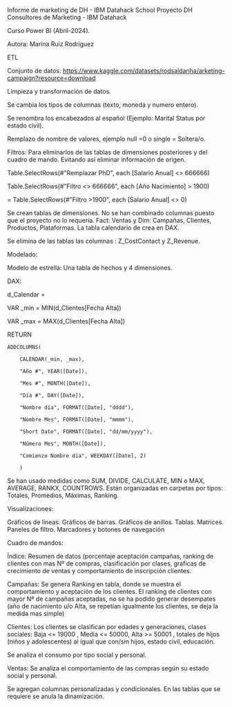 Informe de marketing de DH - IBM Datahack School
Proyecto DH Consultores de Marketing - IBM Datahack 

Curso Power BI (Abril-2024).
 
Autora: Marina Ruiz Rodriguez 
 

ETL

Conjunto de datos: https://www.kaggle.com/datasets/rodsaldanha/arketing-campaign?resource=download

Limpieza y transformación de datos.

Se cambia los tipos de columnas (texto, moneda y numero entero).

Se renombra los encabezados al español (Ejemplo: Marital Status por estado civil).

Remplazo de nombre de valores, ejemplo null =0 o  single = Soltera/o.



Filtros: Para eliminarlos de las tablas de dimensiones posteriores y del cuadro de mando. Evitando así eliminar información de origen.

Table.SelectRows(#"Remplazar PhD", each [Salario Anual] <> 666666)

Table.SelectRows(#"Filtro <> 666666", each [Año Nacimiento] > 1900)

= Table.SelectRows(#"Filtro >1900", each [Salario Anual] <> 0)



Se crean tablas de dimensiones. No se han combinado columnas puesto que el proyecto no lo requería. Fact: Ventas y Dim: Campañas, Clientes, Productos, Plataformas. La tabla calendario de crea en DAX.

Se elimina de las tablas las columnas : Z_CostContact y Z_Revenue.

Modelado:



Modelo de estrella: Una tabla de hechos y 4 dimensiones.



DAX:

d_Calendar = 

VAR _min = MIN(d_Clientes[Fecha Alta])

VAR _max = MAX(d_Clientes[Fecha Alta])

RETURN

    ADDCOLUMNS(
    
        CALENDAR(_min, _max),

        "Año #", YEAR([Date]),

        "Mes #", MONTH([Date]),

        "Día #", DAY([Date]),

        "Nombre día", FORMAT([Date], "dddd"),

        "Nombre Mes", FORMAT([Date], "mmmm"),

        "Short Date", FORMAT([Date], "dd/mm/yyyy"),

        "Número Mes", MONTH([Date]),

        "Comienzo Nombre día", WEEKDAY([Date], 2)

        )



Se han usado medidas como SUM, DIVIDE, CALCULATE, MIN o MAX,  AVERAGE, RANKX, COUNTROWS. Están organizadas en carpetas por tipos: Totales, Promedios, Máximas, Ranking.

Visualizaciones:



Gráficos de líneas.
Gráficos de barras.
Gráficos de anillos.
Tablas.
Matrices.
Paneles de filtro.
Marcadores y botones de navegación


Cuadro de mandos:



Índice: Resumen de datos (porcentaje aceptación campañas, ranking de clientes con mas Nº de compras, clasificación por clases, graficas de crecimiento de ventas y comportamiento de inscripción clientes.



Campañas: Se genera Ranking en tabla, donde se muestra el comportamiento y aceptación de los clientes. El ranking de clientes con mayor Nº de campañas aceptadas, no se ha podido generar desempates (año de nacimiento u/o Alta, se repetían igualmente los clientes, se deja la medida mas simple)



Clientes: Los clientes se clasifican por edades y generaciones, clases sociales: Baja <= 19000 , Media  <= 50000, Alta  >= 50001 , totales de hijos (niños y adolescentes) al igual que con/sin hijos, estado civil, educación.

Se analiza  el consumo por tipo social y personal.



Ventas:  Se analiza el comportamiento de las compras según su estado social y personal.





Se agregan columnas personalizadas y condicionales. En las tablas que se requiere se anula la dinamización.
